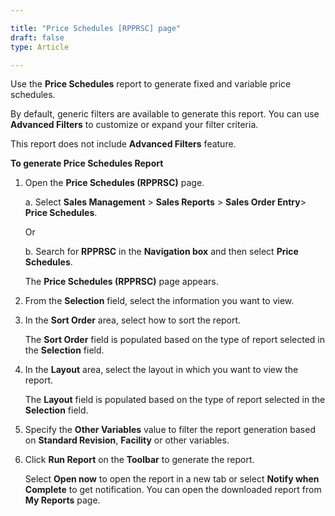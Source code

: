 ```yaml
---

title: "Price Schedules [RPPRSC] page"
draft: false
type: Article

---
```


Use the **Price Schedules** report to generate fixed and variable price schedules.

By default, generic filters are available to generate this report. You can use **Advanced Filters** to customize or expand your filter criteria.

This report does not include **Advanced Filters** feature.

**To generate Price Schedules Report**

1. Open the **Price Schedules (RPPRSC)** page.

    a. Select **Sales Management** > **Sales Reports** > **Sales Order Entry**> **Price Schedules**.

    Or

    b. Search for **RPPRSC** in the **Navigation box** and then select **Price Schedules**.

    The **Price Schedules (RPPRSC)** page appears.

2. From the **Selection** field, select the information you want to view.

3. In the **Sort Order** area, select how to sort the report.

    The **Sort Order** field is populated based on the type of report selected in the **Selection** field.

4. In the **Layout** area, select the layout in which you want to view the report.

    The **Layout** field is populated based on the type of report selected in the **Selection** field.

5. Specify the **Other Variables** value to filter the report generation based on **Standard Revision**, **Facility** or other variables.

6. Click **Run Report** on the **Toolbar** to generate the report.

    Select **Open now** to open the report in a new tab or select **Notify when Complete** to get notification. You can open the downloaded report from **My Reports** page.

​